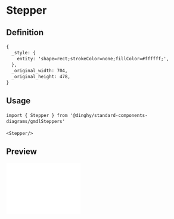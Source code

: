 # Stepper

## Definition

```
{
  _style: { 
    entity: 'shape=rect;strokeColor=none;fillColor=#ffffff;',
  },
  _original_width: 704,
  _original_height: 478,
}
```

## Usage

```
import { Stepper } from '@dinghy/standard-components-diagrams/gmdlSteppers'

<Stepper/>
```

## Preview

<img src="./stepper.png" width="200"/>
